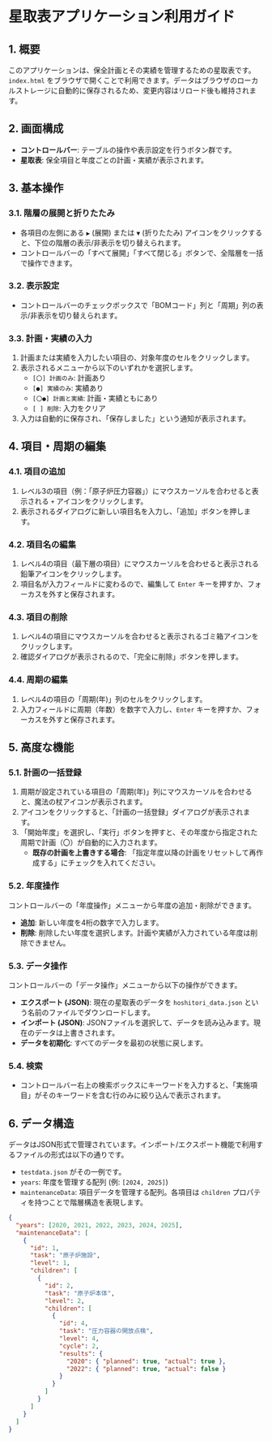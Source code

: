 # 星取表アプリケーション利用ガイド

## 1. 概要

このアプリケーションは、保全計画とその実績を管理するための星取表です。
`index.html` をブラウザで開くことで利用できます。データはブラウザのローカルストレージに自動的に保存されるため、変更内容はリロード後も維持されます。

## 2. 画面構成

- **コントロールバー**: テーブルの操作や表示設定を行うボタン群です。
- **星取表**: 保全項目と年度ごとの計画・実績が表示されます。

## 3. 基本操作

### 3.1. 階層の展開と折りたたみ

- 各項目の左側にある `▶` (展開) または `▼` (折りたたみ) アイコンをクリックすると、下位の階層の表示/非表示を切り替えられます。
- コントロールバーの「すべて展開」「すべて閉じる」ボタンで、全階層を一括で操作できます。

### 3.2. 表示設定

- コントロールバーのチェックボックスで「BOMコード」列と「周期」列の表示/非表示を切り替えられます。

### 3.3. 計画・実績の入力

1. 計画または実績を入力したい項目の、対象年度のセルをクリックします。
2. 表示されるメニューから以下のいずれかを選択します。
    - `[〇] 計画のみ`: 計画あり
    - `[●] 実績のみ`: 実績あり
    - `[〇●] 計画と実績`: 計画・実績ともにあり
    - `[ ] 削除`: 入力をクリア
3. 入力は自動的に保存され、「保存しました」という通知が表示されます。

## 4. 項目・周期の編集

### 4.1. 項目の追加

1. レベル3の項目（例：「原子炉圧力容器」）にマウスカーソルを合わせると表示される `+` アイコンをクリックします。
2. 表示されるダイアログに新しい項目名を入力し、「追加」ボタンを押します。

### 4.2. 項目名の編集

1. レベル4の項目（最下層の項目）にマウスカーソルを合わせると表示される鉛筆アイコンをクリックします。
2. 項目名が入力フィールドに変わるので、編集して `Enter` キーを押すか、フォーカスを外すと保存されます。

### 4.3. 項目の削除

1. レベル4の項目にマウスカーソルを合わせると表示されるゴミ箱アイコンをクリックします。
2. 確認ダイアログが表示されるので、「完全に削除」ボタンを押します。

### 4.4. 周期の編集

1. レベル4の項目の「周期(年)」列のセルをクリックします。
2. 入力フィールドに周期（年数）を数字で入力し、`Enter` キーを押すか、フォーカスを外すと保存されます。

## 5. 高度な機能

### 5.1. 計画の一括登録

1. 周期が設定されている項目の「周期(年)」列にマウスカーソルを合わせると、魔法の杖アイコンが表示されます。
2. アイコンをクリックすると、「計画の一括登録」ダイアログが表示されます。
3. 「開始年度」を選択し、「実行」ボタンを押すと、その年度から指定された周期で計画（〇）が自動的に入力されます。
    - **既存の計画を上書きする場合**: 「指定年度以降の計画をリセットして再作成する」にチェックを入れてください。

### 5.2. 年度操作

コントロールバーの「年度操作」メニューから年度の追加・削除ができます。

- **追加**: 新しい年度を4桁の数字で入力します。
- **削除**: 削除したい年度を選択します。計画や実績が入力されている年度は削除できません。

### 5.3. データ操作

コントロールバーの「データ操作」メニューから以下の操作ができます。

- **エクスポート (JSON)**: 現在の星取表のデータを `hoshitori_data.json` という名前のファイルでダウンロードします。
- **インポート (JSON)**: JSONファイルを選択して、データを読み込みます。現在のデータは上書きされます。
- **データを初期化**: すべてのデータを最初の状態に戻します。

### 5.4. 検索

- コントロールバー右上の検索ボックスにキーワードを入力すると、「実施項目」がそのキーワードを含む行のみに絞り込んで表示されます。

## 6. データ構造

データはJSON形式で管理されています。インポート/エクスポート機能で利用するファイルの形式は以下の通りです。

- `testdata.json` がその一例です。
- `years`: 年度を管理する配列 (例: `[2024, 2025]`)
- `maintenanceData`: 項目データを管理する配列。各項目は `children` プロパティを持つことで階層構造を表現します。

```json
{
  "years": [2020, 2021, 2022, 2023, 2024, 2025],
  "maintenanceData": [
    {
      "id": 1,
      "task": "原子炉施設",
      "level": 1,
      "children": [
        {
          "id": 2,
          "task": "原子炉本体",
          "level": 2,
          "children": [
            {
              "id": 4,
              "task": "圧力容器の開放点検",
              "level": 4,
              "cycle": 2,
              "results": {
                "2020": { "planned": true, "actual": true },
                "2022": { "planned": true, "actual": false }
              }
            }
          ]
        }
      ]
    }
  ]
}
```
